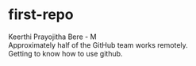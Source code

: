 # first-repo
Keerthi Prayojitha Bere - M
<br>
Approximately half of the GitHub team works remotely.
<br>
Getting to know how to use github.
